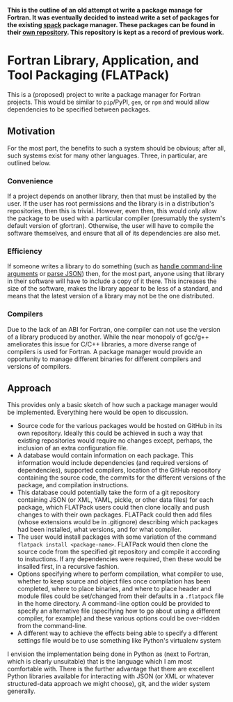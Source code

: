 **This is the outline of an old attempt ot write a package manage for Fortran.
It was eventually decided to instead write a set of packages for the existing 
[spack](https://spack.readthedocs.io/en/latest/) package manager. These packages 
can be found in their 
[own repository](https://github.com/Fortran-FOSS-Programmers/FLATPack). This 
repository is kept as a record of previous work.**

# Fortran Library, Application, and Tool Packaging (FLATPack)

This is a (proposed) project to write a package manager for Fortran projects.
This would be similar to `pip`/PyPI, `gem`, or `npm` and would allow
dependencies to be specified between packages.


## Motivation
For the most part, the benefits to such a system should be obvious; after all,
such systems exist for many other languages. Three, in particular, are outlined
below.

### Convenience
If a project depends on another library, then that must be installed by the
user. If the user has root permissions and the library is in a distribution's
repositories, then this is trivial. However, even then, this would only allow
the package to be used with a particular compiler (presumably the system's
default version of gfortran). Otherwise, the user will have to compile the
software themselves, and ensure that all of its dependencies are also met.

### Efficiency
If someone writes a library to do something (such as
[handle command-line arguments](https://github.com/szaghi/FLAP) or
[parse JSON](https://github.com/jacobwilliams/json-fortran)) then, for the
most part, anyone using that library in their software will have to include
a copy of it there. This increases the size of the software, makes the library
appear to be less of a standard, and means that the latest version of a
library may not be the one distributed.

### Compilers
Due to the lack of an ABI for Fortran, one compiler can not use the version of
a library produced by another. While the near monopoly of gcc/g++ ameliorates
this issue for C/C++ libraries, a more diverse range of compilers is used
for Fortran. A package manager would provide an opportunity to manage
different binaries for different compilers and versions of compilers.


## Approach
This provides only a basic sketch of how such a package manager would be
implemented. Everything here would be open to discussion.

- Source code for the various packages would be hosted on GitHub in its
  own repository. Ideally this could be achieved in such a way that existing
  repositories would require no changes except, perhaps, the inclusion of an
  extra configuration file.
- A database would contain information on each package. This information would
  include dependencies (and required versions of dependencies), supported
  compilers, location of the GitHub repository containing the source code, the
  commits for the different versions of the package, and compilation
  instructions.
- This database could potentially take the form of a git repository containing
  JSON (or XML, YAML, pickle, or other data files) for each package, which
  FLATPack users could then clone locally and push changes to with their own
  packages. FLATPack could then add files (whose extensions would be in
  .gitignore) describing which packages had been installed, what versions, and
  for what compiler.
- The user would install packages with some variation of the command
  `flatpack install <package-name>`. FLATPack would then clone the source
  code from the specified git repository and compile it according to
  instuctions. If any dependencies were required, then these would be insalled
  first, in a recursive fashion.
- Options specifying where to perform compilation, what compiler to use, whether
  to keep source and object files once compilation has been completed, where
  to place binaries, and where to place header and module files could be
  set/changed from their defaults in a `.flatpack` file in the home directory.
  A command-line option could be provided to specify an alternative file
  (specifying how to go about using a different compiler, for example) and
  these various options could be over-ridden from the command-line.
- A different way to achieve the effects being able to specify a different
  settings file would be to use something like Python's
  virtualenv system

I envision the implementation being done in Python as (next to Fortran, which
is clearly unsuitable) that is the language which I am most comfortable with.
There is the further advantage that there are excellent Python libraries
available for interacting with JSON (or XML or whatever structured-data
approach we might choose), git, and the wider system generally.

